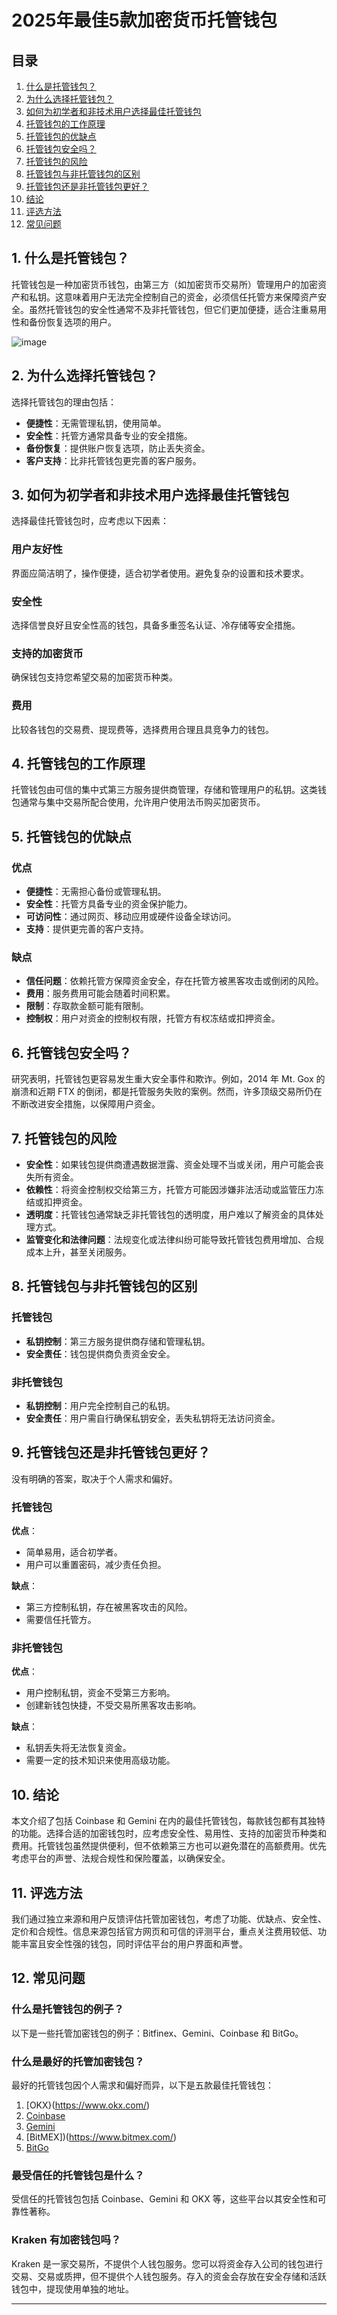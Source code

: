 # 2025年最佳5款加密货币托管钱包

## 目录
1. [什么是托管钱包？](#什么是托管钱包)
2. [为什么选择托管钱包？](#为什么选择托管钱包)
3. [如何为初学者和非技术用户选择最佳托管钱包](#如何为初学者和非技术用户选择最佳托管钱包)
4. [托管钱包的工作原理](#托管钱包的工作原理)
5. [托管钱包的优缺点](#托管钱包的优缺点)
6. [托管钱包安全吗？](#托管钱包安全吗)
7. [托管钱包的风险](#托管钱包的风险)
8. [托管钱包与非托管钱包的区别](#托管钱包与非托管钱包的区别)
9. [托管钱包还是非托管钱包更好？](#托管钱包还是非托管钱包更好)
10. [结论](#结论)
11. [评选方法](#评选方法)
12. [常见问题](#常见问题)

## 1. 什么是托管钱包？

托管钱包是一种加密货币钱包，由第三方（如加密货币交易所）管理用户的加密资产和私钥。这意味着用户无法完全控制自己的资金，必须信任托管方来保障资产安全。虽然托管钱包的安全性通常不及非托管钱包，但它们更加便捷，适合注重易用性和备份恢复选项的用户。

![image](https://github.com/user-attachments/assets/c7eaca5e-07e4-436d-a71b-7d1734aa270f)

## 2. 为什么选择托管钱包？

选择托管钱包的理由包括：

- **便捷性**：无需管理私钥，使用简单。
- **安全性**：托管方通常具备专业的安全措施。
- **备份恢复**：提供账户恢复选项，防止丢失资金。
- **客户支持**：比非托管钱包更完善的客户服务。

## 3. 如何为初学者和非技术用户选择最佳托管钱包

选择最佳托管钱包时，应考虑以下因素：

### 用户友好性
界面应简洁明了，操作便捷，适合初学者使用。避免复杂的设置和技术要求。

### 安全性
选择信誉良好且安全性高的钱包，具备多重签名认证、冷存储等安全措施。

### 支持的加密货币
确保钱包支持您希望交易的加密货币种类。

### 费用
比较各钱包的交易费、提现费等，选择费用合理且具竞争力的钱包。

## 4. 托管钱包的工作原理

托管钱包由可信的集中式第三方服务提供商管理，存储和管理用户的私钥。这类钱包通常与集中交易所配合使用，允许用户使用法币购买加密货币。

## 5. 托管钱包的优缺点

### 优点
- **便捷性**：无需担心备份或管理私钥。
- **安全性**：托管方具备专业的资金保护能力。
- **可访问性**：通过网页、移动应用或硬件设备全球访问。
- **支持**：提供更完善的客户支持。

### 缺点
- **信任问题**：依赖托管方保障资金安全，存在托管方被黑客攻击或倒闭的风险。
- **费用**：服务费用可能会随着时间积累。
- **限制**：存取款金额可能有限制。
- **控制权**：用户对资金的控制权有限，托管方有权冻结或扣押资金。

## 6. 托管钱包安全吗？

研究表明，托管钱包更容易发生重大安全事件和欺诈。例如，2014 年 Mt. Gox 的崩溃和近期 FTX 的倒闭，都是托管服务失败的案例。然而，许多顶级交易所仍在不断改进安全措施，以保障用户资金。

## 7. 托管钱包的风险

- **安全性**：如果钱包提供商遭遇数据泄露、资金处理不当或关闭，用户可能会丧失所有资金。
- **依赖性**：将资金控制权交给第三方，托管方可能因涉嫌非法活动或监管压力冻结或扣押资金。
- **透明度**：托管钱包通常缺乏非托管钱包的透明度，用户难以了解资金的具体处理方式。
- **监管变化和法律问题**：法规变化或法律纠纷可能导致托管钱包费用增加、合规成本上升，甚至关闭服务。

## 8. 托管钱包与非托管钱包的区别

### 托管钱包
- **私钥控制**：第三方服务提供商存储和管理私钥。
- **安全责任**：钱包提供商负责资金安全。

### 非托管钱包
- **私钥控制**：用户完全控制自己的私钥。
- **安全责任**：用户需自行确保私钥安全，丢失私钥将无法访问资金。

## 9. 托管钱包还是非托管钱包更好？

没有明确的答案，取决于个人需求和偏好。

### 托管钱包
**优点**：
- 简单易用，适合初学者。
- 用户可以重置密码，减少责任负担。

**缺点**：
- 第三方控制私钥，存在被黑客攻击的风险。
- 需要信任托管方。

### 非托管钱包
**优点**：
- 用户控制私钥，资金不受第三方影响。
- 创建新钱包快捷，不受交易所黑客攻击影响。

**缺点**：
- 私钥丢失将无法恢复资金。
- 需要一定的技术知识来使用高级功能。

## 10. 结论

本文介绍了包括 Coinbase 和 Gemini 在内的最佳托管钱包，每款钱包都有其独特的功能。选择合适的加密钱包时，应考虑安全性、易用性、支持的加密货币种类和费用。托管钱包虽然提供便利，但不依赖第三方也可以避免潜在的高额费用。优先考虑平台的声誉、法规合规性和保险覆盖，以确保安全。

## 11. 评选方法

我们通过独立来源和用户反馈评估托管加密钱包，考虑了功能、优缺点、安全性、定价和合规性。信息来源包括官方网页和可信的评测平台，重点关注费用较低、功能丰富且安全性强的钱包，同时评估平台的用户界面和声誉。

## 12. 常见问题

### 什么是托管钱包的例子？
以下是一些托管加密钱包的例子：Bitfinex、Gemini、Coinbase 和 BitGo。

### 什么是最好的托管加密钱包？
最好的托管钱包因个人需求和偏好而异，以下是五款最佳托管钱包：

1. [OKX}(https://www.okx.com/)
2. [Coinbase](https://www.coinbase.com/)
3. [Gemini](https://www.gemini.com/)
4. [BitMEX])(https://www.bitmex.com/)
5. [BitGo](https://bitgo.com/)


### 最受信任的托管钱包是什么？
受信任的托管钱包包括 Coinbase、Gemini 和 OKX 等，这些平台以其安全性和可靠性著称。

### Kraken 有加密钱包吗？
Kraken 是一家交易所，不提供个人钱包服务。您可以将资金存入公司的钱包进行交易、交易或质押，但不提供个人钱包服务。存入的资金会存放在安全存储和活跃钱包中，提现使用单独的地址。

---


